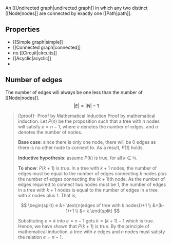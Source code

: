 An [[Undirected graph|undirected graph]] in which any two distinct [[Node|nodes]] are connected by exactly one [[Path|path]].
## Properties
- [[Simple graph|simple]]
- [[Connected graph|connected]]
- no [[Circuit|circuits]]
- [[Acyclic|acyclic]]
- 
## Number of edges
The number of edges will always be one less than the number of [[Node|nodes]].
$$
|E|=|N|-1
$$
>[!proof]- Proof by Mathematical Induction
>Proof by mathematical induction. Let $P(n)$ be the proposition such that a tree with $n$ nodes will satisfy $e=n-1$, where $e$ denotes the number of edges, and $n$ denotes the number of nodes.
>
>**Base case**: since there is only one node, there will be 0 edges as there is no other node to connect to. As a result, $P(1)$ holds.
>
>**Inductive hypothesis**: assume $P(k)$ is true, for all $k \in \mathbb{N}$.
>
>**To show**: $P(k+1)$ is true.
>In a tree with $k+1$ nodes, the number of edges must be equal to the number of edges connecting $k$ nodes plus the number of edges connecting the $(k+1)$th node.
>As the number of edges required to connect two nodes must be 1, the number of edges in a tree with $k+1$ nodes is equal to the number of edges in a tree with $k$ nodes plus 1.
>That is, 
>
>$$
>\begin{split} 
> e &= \text{n(edges of tree with k nodes)}+1 \\ 
> &=(k-1)+1 \\ 
> &= k 
> \end{split}
> $$
>
>Substituting $e=k$ into $e=n-1$ gets $k=(k+1)-1$ which is true. Hence, we have shown that $P(k+1)$ is true.
>By the principle of mathematical induction, a tree with $e$ edges and $n$ nodes must satisfy the relation $e=n-1$.


